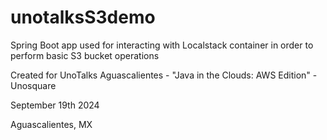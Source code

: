 # unotalksS3demo

Spring Boot app used for interacting with Localstack container in order to perform basic S3 bucket operations

Created for UnoTalks Aguascalientes - "Java in the Clouds: AWS Edition" - Unosquare

September 19th 2024

Aguascalientes, MX
